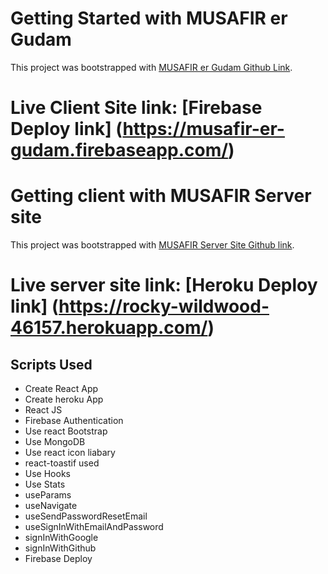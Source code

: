 # Getting Started with MUSAFIR er Gudam

This project was bootstrapped with [MUSAFIR er Gudam Github Link](https://github.com/ProgrammingHeroWC4/warehouse-management-client-side-ShimulChandraDas).

# Live Client Site link: [Firebase Deploy link] (https://musafir-er-gudam.firebaseapp.com/)


# Getting client with MUSAFIR Server site

This project was bootstrapped with [MUSAFIR Server Site Github link](https://github.com/ProgrammingHeroWC4/warehouse-management-server-side-ShimulChandraDas).

# Live server site link: [Heroku Deploy link] (https://rocky-wildwood-46157.herokuapp.com/)



## Scripts Used

* Create React App
* Create heroku App
* React JS
* Firebase Authentication
* Use react Bootstrap
* Use MongoDB
* Use react icon liabary
* react-toastif used
* Use Hooks
* Use Stats
* useParams
* useNavigate
* useSendPasswordResetEmail
* useSignInWithEmailAndPassword
* signInWithGoogle
* signInWithGithub
* Firebase Deploy
